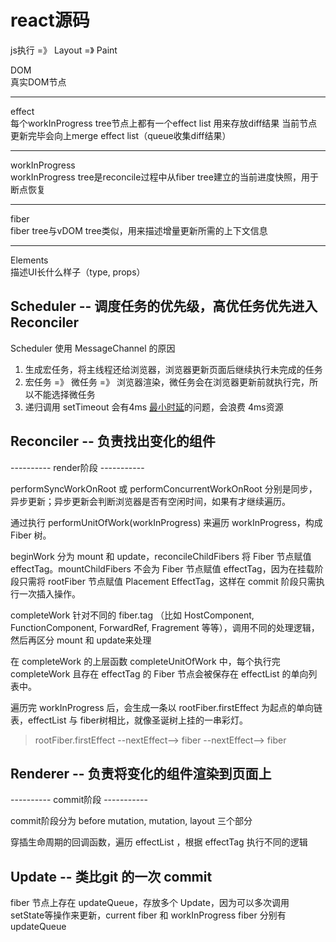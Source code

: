 # react源码

js执行  =》  Layout  =》  Paint

DOM  
    真实DOM节点
- - - -
effect  
    每个workInProgress tree节点上都有一个effect list
    用来存放diff结果
    当前节点更新完毕会向上merge effect list（queue收集diff结果）
- - - -
workInProgress  
    workInProgress tree是reconcile过程中从fiber tree建立的当前进度快照，用于断点恢复
- - - -
fiber  
    fiber tree与vDOM tree类似，用来描述增量更新所需的上下文信息
- - - -
Elements  
    描述UI长什么样子（type, props）


## Scheduler -- 调度任务的优先级，高优任务优先进入Reconciler

Scheduler 使用 MessageChannel 的原因  
1. 生成宏任务，将主线程还给浏览器，浏览器更新页面后继续执行未完成的任务
2. 宏任务 =》 微任务 =》 浏览器渲染，微任务会在浏览器更新前就执行完，所以不能选择微任务
3. 递归调用 setTimeout 会有4ms [最小时延](https://mp.weixin.qq.com/s/4P7ohpRmBChXQpLC-MHgHQ)的问题，会浪费 4ms资源


## Reconciler -- 负责找出变化的组件

---------- render阶段 -----------

performSyncWorkOnRoot 或 performConcurrentWorkOnRoot 分别是同步，异步更新；异步更新会判断浏览器是否有空闲时间，如果有才继续遍历。  

通过执行 performUnitOfWork(workInProgress) 来遍历 workInProgress，构成 Fiber 树。

beginWork 分为 mount 和 update，reconcileChildFibers 将 Fiber 节点赋值 effectTag。mountChildFibers 不会为 Fiber 节点赋值 effectTag，因为在挂载阶段只需将 rootFiber 节点赋值 Placement EffectTag，这样在 commit 阶段只需执行一次插入操作。

completeWork 针对不同的 fiber.tag （比如 HostComponent, FunctionComponent, ForwardRef, Fragrement 等等），调用不同的处理逻辑，然后再区分 mount 和 update来处理

在 completeWork 的上层函数 completeUnitOfWork 中，每个执行完 completeWork 且存在 effectTag 的 Fiber 节点会被保存在 effectList 的单向列表中。

遍历完 workInProgress 后，会生成一条以 rootFiber.firstEffect 为起点的单向链表，effectList 与 fiber树相比，就像圣诞树上挂的一串彩灯。  
> rootFiber.firstEffect --nextEffect--> fiber --nextEffect--> fiber 

## Renderer -- 负责将变化的组件渲染到页面上

---------- commit阶段 -----------

commit阶段分为 before mutation, mutation, layout 三个部分  

穿插生命周期的回调函数，遍历 effectList ，根据 effectTag 执行不同的逻辑

## Update -- 类比git 的一次 commit 

fiber 节点上存在 updateQueue，存放多个 Update，因为可以多次调用 setState等操作来更新，current fiber 和 workInProgress fiber 分别有 updateQueue